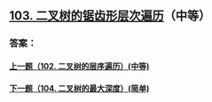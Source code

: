 ## [103. 二叉树的锯齿形层次遍历](https://leetcode-cn.com/problems/binary-tree-zigzag-level-order-traversal/)（中等）





### 答案：



#### [上一题（102. 二叉树的层序遍历）(中等)](https://github.com/sdwwld/leetCode/blob/master/src/main/java/com/wld/java/leetcode/leetCode0102.md)

#### [下一题（104. 二叉树的最大深度）(简单)](https://github.com/sdwwld/leetCode/blob/master/src/main/java/com/wld/java/leetcode/leetCode0104.md)